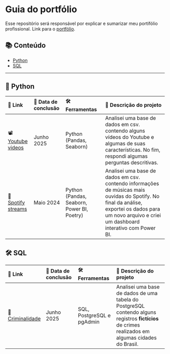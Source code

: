 # Guia do portfólio
Esse repositório será responsável por explicar e sumarizar meu portifólio profissional. Link para o [portfólio](https://github.com/Dnklht/Portfolio).


## 📚 Conteúdo
- [Python](#python)
- [SQL](#sql)

---

## 🐍 Python

| 📎 Link | 📅 Data de conclusão | 🛠️ Ferramentas | 📝 Descrição do projeto |
|:----------------|:--------------------|:------------|:----------------------------|
| 📽️ [Youtube videos](https://github.com/Dnklht/Portifolio/tree/main/Python/Youtube%20videos%20project) | Junho 2025 | Python (Pandas, Seaborn) | Analisei uma base de dados em csv. contendo alguns vídeos do Youtube e algumas de suas características. No fim, respondi algumas perguntas descritivas. |
| 🎵 [Spotify streams](https://github.com/Dnklht/Portifolio/tree/main/Python/Spotify%20project) | Maio 2024 | Python (Pandas, Seaborn, Power BI, Poetry) | Analisei uma base de dados em csv. contendo informações de músicas mais ouvidas do Spotify. No final da análise, exportei os dados para um novo arquivo e criei um dashboard interativo com Power BI. |

## 🛠️ SQL

| 📎 Link | 📅 Data de conclusão | 🛠️ Ferramentas | 📝 Descrição do projeto |
|:----------------|:--------------------|:------------|:----------------------------|
| 🔫 [Criminalidade](https://github.com/Dnklht/Portfolio/tree/main/SQL/Criminalidade%20projeto) | Junho 2025 | SQL, PostgreSQL e pgAdmin | Analisei uma base de dados de uma tabela do PostgreSQL contendo alguns registros **fictícios** de crimes realizados em algumas cidades do Brasil. |


